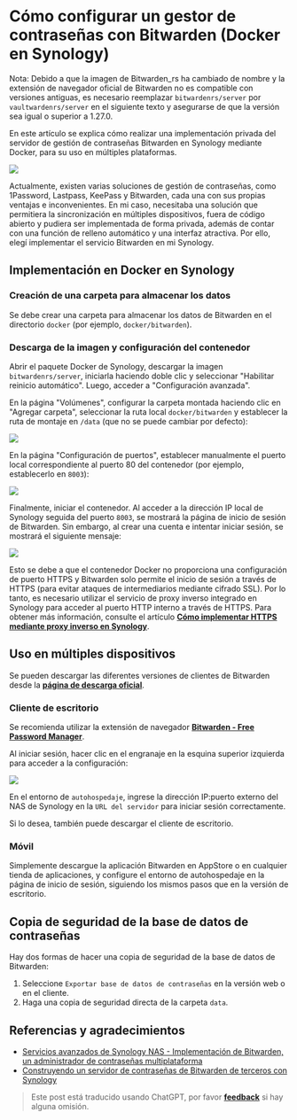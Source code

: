 # Cómo configurar un gestor de contraseñas con Bitwarden (Docker en Synology)

Nota: Debido a que la imagen de Bitwarden_rs ha cambiado de nombre y la extensión de navegador oficial de Bitwarden no es compatible con versiones antiguas, es necesario reemplazar `bitwardenrs/server` por `vaultwardenrs/server` en el siguiente texto y asegurarse de que la versión sea igual o superior a 1.27.0.

En este artículo se explica cómo realizar una implementación privada del servidor de gestión de contraseñas Bitwarden en Synology mediante Docker, para su uso en múltiples plataformas.

![](https://wiki-media-1253965369.cos.ap-guangzhou.myqcloud.com/img/20210503221838.png)

Actualmente, existen varias soluciones de gestión de contraseñas, como 1Password, Lastpass, KeePass y Bitwarden, cada una con sus propias ventajas e inconvenientes. En mi caso, necesitaba una solución que permitiera la sincronización en múltiples dispositivos, fuera de código abierto y pudiera ser implementada de forma privada, además de contar con una función de relleno automático y una interfaz atractiva. Por ello, elegí implementar el servicio Bitwarden en mi Synology.

## Implementación en Docker en Synology

### Creación de una carpeta para almacenar los datos

Se debe crear una carpeta para almacenar los datos de Bitwarden en el directorio `docker` (por ejemplo, `docker/bitwarden`).

### Descarga de la imagen y configuración del contenedor

Abrir el paquete Docker de Synology, descargar la imagen `bitwardenrs/server`, iniciarla haciendo doble clic y seleccionar "Habilitar reinicio automático". Luego, acceder a "Configuración avanzada".

En la página "Volúmenes", configurar la carpeta montada haciendo clic en "Agregar carpeta", seleccionar la ruta local `docker/bitwarden` y establecer la ruta de montaje en `/data` (que no se puede cambiar por defecto):

![](https://wiki-media-1253965369.cos.ap-guangzhou.myqcloud.com/img/20210503211711.png)

En la página "Configuración de puertos", establecer manualmente el puerto local correspondiente al puerto 80 del contenedor (por ejemplo, establecerlo en `8003`):

![](https://wiki-media-1253965369.cos.ap-guangzhou.myqcloud.com/img/20210503211759.png)

Finalmente, iniciar el contenedor. Al acceder a la dirección IP local de Synology seguida del puerto `8003`, se mostrará la página de inicio de sesión de Bitwarden. Sin embargo, al crear una cuenta e intentar iniciar sesión, se mostrará el siguiente mensaje:

![](https://wiki-media-1253965369.cos.ap-guangzhou.myqcloud.com/img/20210503212146.png)

Esto se debe a que el contenedor Docker no proporciona una configuración de puerto HTTPS y Bitwarden solo permite el inicio de sesión a través de HTTPS (para evitar ataques de intermediarios mediante cifrado SSL). Por lo tanto, es necesario utilizar el servicio de proxy inverso integrado en Synology para acceder al puerto HTTP interno a través de HTTPS. Para obtener más información, consulte el artículo [**Cómo implementar HTTPS mediante proxy inverso en Synology**](https://wiki-power.com/%E7%94%A8%E7%BE%A4%E6%99%96%E8%87%AA%E5%B8%A6%E5%8F%8D%E5%90%91%E4%BB%A3%E7%90%86%E5%AE%9E%E7%8E%B0HTTPS%E8%AE%BF%E9%97%AE).

## Uso en múltiples dispositivos

Se pueden descargar las diferentes versiones de clientes de Bitwarden desde la [**página de descarga oficial**](https://bitwarden.com/download/).

### Cliente de escritorio

Se recomienda utilizar la extensión de navegador [**Bitwarden - Free Password Manager**](https://chrome.google.com/webstore/detail/bitwarden-free-password-m/nngceckbapebfimnlniiiahkandclblb).

Al iniciar sesión, hacer clic en el engranaje en la esquina superior izquierda para acceder a la configuración:

![](https://wiki-media-1253965369.cos.ap-guangzhou.myqcloud.com/img/20210503215149.png)

En el entorno de `autohospedaje`, ingrese la dirección IP:puerto externo del NAS de Synology en la `URL del servidor` para iniciar sesión correctamente.

Si lo desea, también puede descargar el cliente de escritorio.

### Móvil

Simplemente descargue la aplicación Bitwarden en AppStore o en cualquier tienda de aplicaciones, y configure el entorno de autohospedaje en la página de inicio de sesión, siguiendo los mismos pasos que en la versión de escritorio.

## Copia de seguridad de la base de datos de contraseñas

Hay dos formas de hacer una copia de seguridad de la base de datos de Bitwarden:

1. Seleccione `Exportar base de datos de contraseñas` en la versión web o en el cliente.
2. Haga una copia de seguridad directa de la carpeta `data`.

## Referencias y agradecimientos

- [Servicios avanzados de Synology NAS - Implementación de Bitwarden, un administrador de contraseñas multiplataforma](https://www.ioiox.com/archives/70.html)
- [Construyendo un servidor de contraseñas de Bitwarden de terceros con Synology](https://ppgg.in/blog/10271.html#comment-8463)

> Este post está traducido usando ChatGPT, por favor [**feedback**](https://github.com/linyuxuanlin/Wiki_MkDocs/issues/new) si hay alguna omisión.